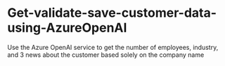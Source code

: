 # Get-validate-save-customer-data-using-AzureOpenAI
Use the Azure OpenAI service to get the number of employees, industry, and 3 news about the customer based solely on the company name
